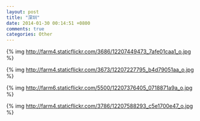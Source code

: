 ```yaml
---
layout: post
title: "深圳"
date: 2014-01-30 00:14:51 +0800
comments: true
categories: Other
---
```

{% img http://farm4.staticflickr.com/3686/12207449473_7afe01caa1_o.jpg %}

<!-- more -->

{% img http://farm4.staticflickr.com/3673/12207227795_b4d79051aa_o.jpg %}

{% img http://farm6.staticflickr.com/5500/12207376405_0718871a9a_o.jpg %}

{% img http://farm4.staticflickr.com/3786/12207588293_c5e1700e47_o.jpg %}